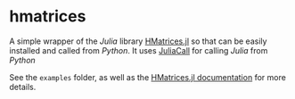 # hmatrices

A simple wrapper of the *Julia* library
[HMatrices.jl](https://github.com/WaveProp/HMatrices.jl) so that can be
easily installed and called from *Python*. It uses
[JuliaCall](https://pypi.org/project/juliacall/) for calling *Julia* from *Python*

See the `examples` folder, as well as the [HMatrices.jl
documentation](https://waveprop.github.io/HMatrices.jl/stable/) for more
details.